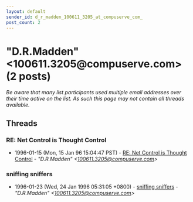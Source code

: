 ```yaml
---
layout: default
sender_id: d_r_madden_100611_3205_at_compuserve_com_
post_count: 2
---
```


# "D.R.Madden" <100611.3205<span>@</span>compuserve.com> (2 posts)

_Be aware that many list participants used multiple email addresses over their time active on the list. As such this page may not contain all threads available._

## Threads

### RE: Net Control is Thought Control
+ 1996-01-15 (Mon, 15 Jan 96 15:04:47 PST) - [RE: Net Control is Thought Control](/archive/1996/01/84f1779e63577676ffd790a19cb98cf4920bc9984bbc30f440e11b90fd78a57f) - _"D.R.Madden" \<100611.3205@compuserve.com\>_

### sniffing sniffers
+ 1996-01-23 (Wed, 24 Jan 1996 05:31:05 +0800) - [sniffing sniffers](/archive/1996/01/c82a6260671a16c9fc3876882ee9d9140eb89fc07466854b732a856c2f4c51e9) - _"D.R.Madden" \<100611.3205@compuserve.com\>_

